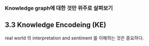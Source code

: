 ### Knowledge graph에 대한 것만 위주로 살펴보기


## 3.3 Knowledge Encodeing (KE)

real world 의 interpretation and sentiment 를 이해하는 것은 중요하다. 
